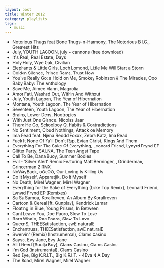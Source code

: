 ```yaml
---
layout: post
title: Winter 2012
category: playlists
tags: 
  - music
---
```


* Notorious Thugs feat Bone Thugs-n-Harmony, The Notorious B.I.G., Greatest Hits
* July, YOUTH LAGOON, july + cannons (free download)
* It's Real, Real Estate, Days
* Holy Holy, Wye Oak, Civilian
* Elephants &#38; Little Girls, Loch Lomond, Little Me Will Start a Storm
* Golden Silence, Prince Rama, Trust Now
* You've Really Got a Hold on Me, Smokey Robinson &#38; The Miracles, Ooo Baby Baby: The Anthology
* Save Me, Aimee Mann, Magnolia
* Amor Fati, Washed Out, Within And Without
* July, Youth Lagoon, The Year of Hibernation
* Montana, Youth Lagoon, The Year of Hibernation
* Seventeen, Youth Lagoon, The Year of Hibernation
* Brains, Lower Dens, Nootropics
* With Just One Glance, Nicolas Jaar
* There He Go, Schoolboy Q, Habits &#38; Contradictions
* No Sentiment, Cloud Nothings, Attack on Memory
* Ima Read feat. Njena Reddd Foxxx, Zebra Katz, Ima Read
* Fuck It None Of Ya'll Don't Rap, Evian Christ, Kings And Them
* Everything For The Sake Of Everything, Leonard Friend, Lynyrd Frynd EP
* Glitter Party, SAUNA, The Teen Angst Tape
* Call To Be, Dana Buoy, Summer Bodies
* Evil - 'Silver Alert' Remix Featuring Matt Berninger, , Grinderman, Grinderman 2 RMX
* NoWayBack, oOoOO, Our Loving Is Killing Us
* Do It Myself, Apparatjik, Do It Myself
* No Death, Mirel Wagner, Mirel Wagner
* Everything for the Sake of Everything (Luke Top Remix), Leonard Friend, Lynyrd Frynd EP (Remixes)
* Sa Sa Samoa, Korallreven, An Album By Korallreven
* Cartoon &#38; Cereal [ft. Gunplay], Kendrick Lamar
* Floating in Blue, Young Prisms, In Between
* Cant Leave You, Doe Paoro, Slow To Love
* Born Whole, Doe Paoro, Slow To Love
* QueenS, THEESatisfaction, awE naturalE
* Enchantruss, THEESatisfaction, awE naturalE
* Swervin' (Remix) (Instrumental), Clams Casino
* Sayso, Evy Jane, Evy Jane
* All I Need [Soulja Boy], Clams Casino, Clams Casino
* I'm God (instrumental), Clams Casino
* Red Eye, Big K.R.I.T., Big K.R.I.T. - 4Eva N A Day
* The Road, Mirel Wagner, Mirel Wagner